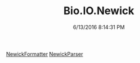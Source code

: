 ﻿---
title: Bio.IO.Newick
date: 6/13/2016 8:14:31 PM
---

[NewickFormatter](T-Bio.IO.Newick.NewickFormatter.html)
[NewickParser](T-Bio.IO.Newick.NewickParser.html)
